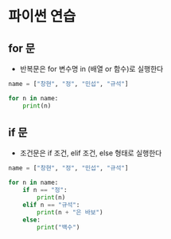 # 파이썬 연습

## for 문

- 반복문은 for 변수명 in (배열 or 함수)로 실행한다

```python
name = ["창현", "정", "민섭", "규석"]

for n in name:
    print(n)
```

## if 문

- 조건문은 if 조건, elif 조건, else 형태로 실행한다

```python
name = ["창현", "정", "민섭", "규석"]

for n in name:
    if n == "정":
        print(n)
    elif n == "규석":
        print(n + "은 바보")
    else:
        print("백수")
```